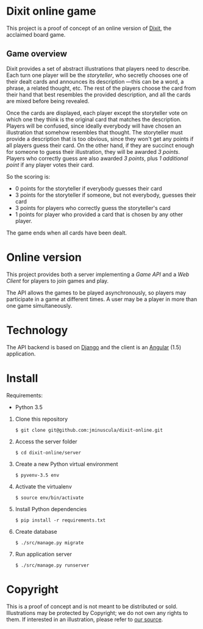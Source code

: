 
# Dixit online game

This project is a proof of concept of an online version of [Dixit](http://en.libellud.com/games/dixit), the acclaimed board game.

## Game overview

Dixit provides a set of abstract illustrations that players need to describe. Each turn one player will be the _storyteller_, who secretly chooses one of their dealt cards and announces its description —this can be a word, a phrase, a related thought, etc. The rest of the players choose the card from their hand that best resembles the provided description, and all the cards are mixed before being revealed.

Once the cards are displayed, each player except the storyteller vote on which one they think is the original card that matches the description. Players will be confused, since ideally everybody will have chosen an illustration that somehow resembles that thought. The storyteller must provide a description that is too obvious, since they won't get any points if all players guess their card. On the other hand, if they are succinct enough for someone to guess their illustration, they will be awarded *3 points*. Players who correctly guess are also awarded *3 points*, plus *1 additional point* if any player votes their card.

So the scoring is:
  * 0 points for the storyteller if everybody guesses their card
  * 3 points for the storyteller if someone, but not everybody, guesses their card
  * 3 points for players who correctly guess the storyteller's card
  * 1 points for player who provided a card that is chosen by any other player.

The game ends when all cards have been dealt.


# Online version

This project provides both a server implementing a *Game API* and a *Web Client* for players to join games and play.

The API allows the games to be played asynchronously, so players may participate in a game at different times. A user may be a player in more than one game simultaneously.


# Technology

The API backend is based on [Django](https://djangoproject.org) and the client is an [Angular](https://angularjs.org) (1.5) application.


# Install

Requirements:
  * Python 3.5

1. Clone this repository

    `$ git clone git@github.com:jminuscula/dixit-online.git`

2. Access the server folder

    `$ cd dixit-online/server`

3. Create a new Python virtual environment

    `$ pyvenv-3.5 env`

4. Activate the virtualenv

    `$ source env/bin/activate`

5. Install Python dependencies

    `$ pip install -r requirements.txt`

6. Create database

    `$ ./src/manage.py migrate`

7. Run application server

    `$ ./src/manage.py runserver`


# Copyright

This is a proof of concept and is not meant to be distributed or sold. Illustrations may be protected by Copyright; we do not own any rights to them. If interested in an illustration, please refer to [our source](https://es.pinterest.com/search/pins/?0=dixit%7Ctyped&1=card%7Ctyped&q=dixit%20card&rs=typed).
